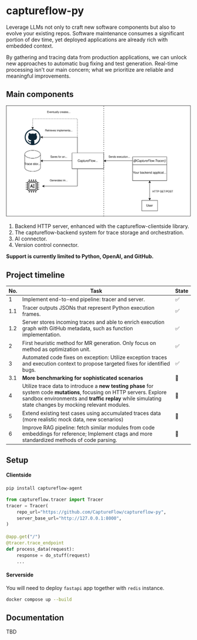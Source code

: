 # captureflow-py

Leverage LLMs not only to craft new software components but also to evolve your existing repos. Software maintenance consumes a significant portion of dev time, yet deployed applications are already rich with embedded context.

By gathering and tracing data from production applications, we can unlock new approaches to automatic bug fixing and test generation. Real-time processing isn't our main concern; what we prioritize are reliable and meaningful improvements. 


## Main components

![Alt text](./assets/main-chart.svg)

1. Backend HTTP server, enhanced with the captureflow-clientside library.
2. The captureflow-backend system for trace storage and orchestration.
3. AI connector.
4. Version control connector.

**Support is currently limited to Python, OpenAI, and GitHub.**

## Project timeline

| No. | Task                                                                                                      | State       |
|-----|-----------------------------------------------------------------------------------------------------------|-------------|
| 1   | Implement end-to-end pipeline: tracer and server.                                                         |    ✅     |
| 1.1 | Tracer outputs JSONs that represent Python execution frames.                                              | ✅        |
| 1.2 | Server stores incoming traces and able to enrich execution graph with GitHub metadata, such as function implementation. | ✅        |
| 2   | First heuristic method for MR generation. Only focus on method as optimization unit.                      | ✅ |
| 3   | Automated code fixes on exception: Utilize exception traces and execution context to propose targeted fixes for identified bugs.  | ✅ |
| 3.1 | **More benchmarking for sophisticated scenarios**                                                                                       | 🔨   |
| 4 | Utilize trace data to introduce a **new testing phase** for system code **mutations**, focusing on HTTP servers. Explore sandbox environments and **traffic replay** while simulating state changes by mocking relevant modules. | 🔨        |
| 5   | Extend existing test cases using accumulated traces data (more realistic mock data, new scenarios)                                                                 |       📝     |
| 6 | Improve RAG pipeline: fetch similar modules from code embeddings for reference; Implement ctags and more standardized methods of code parsing. | 📝        |


## Setup

#### Clientside

```sh
pip install captureflow-agent
```

```python
from captureflow.tracer import Tracer
tracer = Tracer(
    repo_url="https://github.com/CaptureFlow/captureflow-py",
    server_base_url="http://127.0.0.1:8000",
)

@app.get("/")
@tracer.trace_endpoint
def process_data(request):
    response = do_stuff(request)
    ...
```

#### Serverside

You will need to deploy `fastapi` app together with `redis` instance.

```sh
docker compose up --build
```

## Documentation 

TBD
